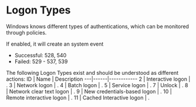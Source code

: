 # Logon Types
Windows knows different types of authentications, which can be monitored through policies.

If enabled, it will create an system event
* Successful: 528, 540
* Failed: 529 - 537, 539

The following Logon Types exist and should be understood as different actions:
ID | Name | Description
---|------|------------
2 | Interactive logon | .
3 | Network logon | .
4 | Batch logon | .
5 | Service logon | .
7 | Unlock | .
8 | Network clear text logon | .
9 | New credentials-based logon | .
10 | Remote interactive logon | .
11 | Cached Interactive logon | .
